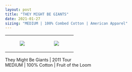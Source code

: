 ```yaml
---
layout: post
title: "THEY MIGHT BE GIANTS"
date: 2021-01-27
sizing: "MEDIUM | 100% Combed Cotton | American Apparel"
---
```




<table style="width:100%;"><tr><td style="vertical-align:top;">
      <figure class="tmblr-full" data-orig-height="2048" data-orig-width="1365" data-orig-src="https://concertshirts.netlify.app/shirts/0241/0241-01.jpg"><img src="https://64.media.tumblr.com/76bf8ac8eec3ca2c780e474e8fa04ad4/a4908c1370ae54f5-16/s540x810/e3330de8f9a5055d6a4e0009967c6b11f3902be4.jpg" data-orig-height="2048" data-orig-width="1365" data-orig-src="https://concertshirts.netlify.app/shirts/0241/0241-01.jpg"/></figure></td>
    <td style="vertical-align:top;">
      <figure class="tmblr-full" data-orig-height="2048" data-orig-width="1365" data-orig-src="https://concertshirts.netlify.app/shirts/0241/0241-02.jpg"><img src="https://64.media.tumblr.com/9fcda941a8ecea7caa3179925e34f40f/a4908c1370ae54f5-67/s540x810/189ea16a95664adc1528afd73c44fb3ce0236d21.jpg" data-orig-height="2048" data-orig-width="1365" data-orig-src="https://concertshirts.netlify.app/shirts/0241/0241-02.jpg"/></figure></td>
  </tr></table><p>
  They Might Be Giants | 2011 Tour<br/>MEDIUM | 100% Cotton | Fruit of the Loom
</p>
